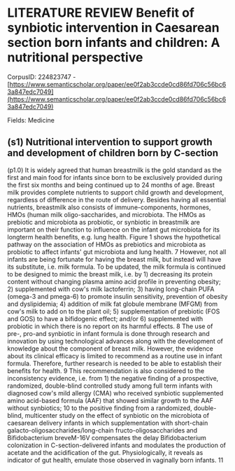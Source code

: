 # LITERATURE REVIEW Benefit of synbiotic intervention in Caesarean section born infants and children: A nutritional perspective

CorpusID: 224823747 - [https://www.semanticscholar.org/paper/ee0f2ab3ccde0cd86fd706c56bc63a847edc7049](https://www.semanticscholar.org/paper/ee0f2ab3ccde0cd86fd706c56bc63a847edc7049)

Fields: Medicine

## (s1) Nutritional intervention to support growth and development of children born by C-section
(p1.0) It is widely agreed that human breastmilk is the gold standard as the first and main food for infants since born to be exclusively provided during the first six months and being continued up to 24 months of age. Breast milk provides complete nutrients to support child growth and development, regardless of difference in the route of delivery. Besides having all essential nutrients, breastmilk also consists of immune-components, hormones, HMOs (human milk oligo-saccharides, and microbiota. The HMOs as prebiotic and microbiota as probiotic, or synbiotic in breastmilk are important on their function to influence on the infant gut microbiota for its longterm health benefits, e.g. lung health. Figure 1 shows the hypothetical pathway on the association of HMOs as prebiotics and microbiota as probiotic to affect infants' gut microbiota and lung health. 7 However, not all infants are being fortunate for having the breast milk, but instead will have its substitute, i.e. milk formula. To be updated, the milk formula is continued to be designed to mimic the breast milk, i.e. by 1) decreasing its protein content without changing plasma amino acid profile in preventing obesity; 2) supplemented with cow's milk lactoferrin; 3) having long-chain PUFA (omega-3 and pmega-6) to promote insulin sensitivity, prevention of obesity and dyslipidemia; 4) addition of milk fat globule membrane (MFGM) from cow's milk to add on to the plant oil; 5) supplementation of prebiotic (FOS and GOS) to have a bifidogenic effect; and/or 6) supplemented with probiotic in which there is no report on its harmful effects. 8 The use of pre-, pro-and synbiotic in infant formula is done through research and innovation by using technological advances along with the development of knowledge about the component of breast milk. However, the evidence about its clinical efficacy is limited to recommend as a routine use in infant formula. Therefore, further research is needed to be able to establish their benefits for health. 9 This recommendation is also considered to the inconsistency evidence, i.e. from 1) the negative finding of a prospective, randomized, double-blind controlled study among full term infants with diagnosed cow's mild allergy (CMA) who received synbiotic supplemented amino acid-based formula (AAF) that showed similar growth to the AAF without synbiotics; 10 to the positive finding from a randomized, double-blind, multicenter study on the effect of synbiotic on the microbiota of caesarean delivery infants in which supplementation with short-chain galacto-oligosaccharides/long-chain fructo-oligosaccharides and Bifidobacterium breveM-16V compensates the delay Bifidobacterium colonization in C-section-delivered infants and modulates the production of acetate and the acidification of the gut. Physiologically, it reveals as indicator of gut health, emulate those observed in vaginally born infants. 11
